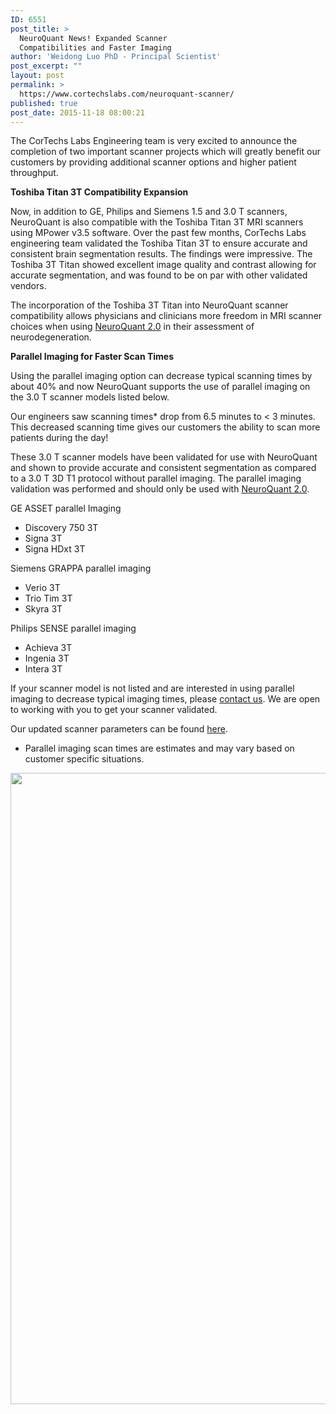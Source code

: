 ```yaml
---
ID: 6551
post_title: >
  NeuroQuant News! Expanded Scanner
  Compatibilities and Faster Imaging
author: 'Weidong Luo PhD - Principal Scientist'
post_excerpt: ""
layout: post
permalink: >
  https://www.cortechslabs.com/neuroquant-scanner/
published: true
post_date: 2015-11-18 08:00:21
---
```

The CorTechs Labs Engineering team is very excited to announce the completion of two important scanner projects which will greatly benefit our customers by providing additional scanner options and higher patient throughput.

<strong>Toshiba Titan 3T Compatibility Expansion</strong>

Now, in addition to GE, Philips and Siemens 1.5 and 3.0 T scanners, NeuroQuant is also compatible with the Toshiba Titan 3T MRI scanners using MPower v3.5 software. Over the past few months, CorTechs Labs engineering team validated the Toshiba Titan 3T to ensure accurate and consistent brain segmentation results. The findings were impressive. The Toshiba 3T Titan showed excellent image quality and contrast allowing for accurate segmentation, and was found to be on par with other validated vendors.

The incorporation of the Toshiba 3T Titan into NeuroQuant scanner compatibility allows physicians and clinicians more freedom in MRI scanner choices when using <a href="http://www.cortechslabs.com/neuroquant">NeuroQuant 2.0</a> in their assessment of neurodegeneration.

<strong>Parallel Imaging for Faster Scan Times</strong>

Using the parallel imaging option can decrease typical scanning times by about 40% and now NeuroQuant supports the use of parallel imaging on the 3.0 T scanner models listed below.

Our engineers saw scanning times* drop from 6.5 minutes to &lt; 3 minutes. This decreased scanning time gives our customers the ability to scan more patients during the day!

These 3.0 T scanner models have been validated for use with NeuroQuant and shown to provide accurate and consistent segmentation as compared to a 3.0 T 3D T1 protocol without parallel imaging. The parallel imaging validation was performed and should only be used with <a href="http://www.cortechslabs/neuroquant">NeuroQuant 2.0</a>.

GE ASSET parallel Imaging
<ul>
 	<li>Discovery 750 3T</li>
 	<li>Signa 3T</li>
 	<li>Signa HDxt 3T</li>
</ul>
Siemens GRAPPA parallel imaging
<ul>
 	<li>Verio 3T</li>
 	<li>Trio Tim 3T</li>
 	<li>Skyra 3T</li>
</ul>
Philips SENSE parallel imaging
<ul>
 	<li>Achieva 3T</li>
 	<li>Ingenia 3T</li>
 	<li>Intera 3T</li>
</ul>
If your scanner model is not listed and are interested in using parallel imaging to decrease typical imaging times, please <a href="http://www.cortechslabs.com/contact/">contact us</a>. We are open to working with you to get your scanner validated.

Our updated scanner parameters can be found <a href="https://www.cortechslabs.com/resources/scanner_setup/">here</a>.

* Parallel imaging scan times are estimates and may vary based on customer specific situations.

<a href="https://www.cortechslabs.com/wp-content/uploads/2017/02/NeuroQuant-Workflow.png"><img class="aligncenter size-full wp-image-6401" src="https://www.cortechslabs.com/wp-content/uploads/2017/02/NeuroQuant-Workflow.png" alt="" width="1903" height="1010" /></a>